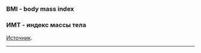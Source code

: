 ### BMI - body mass index
### ИМТ - индекс массы тела

[Источник](https://ru.wikipedia.org/wiki/Индекс_массы_тела).

---
